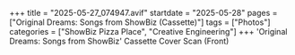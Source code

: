 +++
title = "2025-05-27_074947.avif"
startdate = "2025-05-28"
pages = ["Original Dreams: Songs from ShowBiz (Cassette)"]
tags = ["Photos"]
categories = ["ShowBiz Pizza Place", "Creative Engineering"]
+++
'Original Dreams: Songs from ShowBiz' Cassette Cover Scan (Front)
